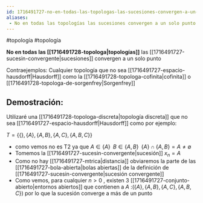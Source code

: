 ```yaml
---
id: 1716491727-no-en-todas-las-topologas-las-sucesiones-convergen-a-un-solo-punto
aliases:
 - No en todas las topologías las sucesiones convergen a un solo punto
---
```


#topología #topología

**No en todas las [[1716491728-topologa|topologías]]** las [[1716491727-sucesin-convergente|sucesiones]] convergen a un solo punto

Contraejemplos: Cualquier topología que no sea [[1716491727-espacio-hausdorff|Hausdorff]] como la [[1716491728-topologa-cofinita|cofinita]] o [[1716491728-topologa-de-sorgenfrey|Sorgenfrey]]

## Demostración:

Utilizaré una [[1716491728-topologa-discreta|topología discreta]] que no sea [[1716491727-espacio-hausdorff|Hausdorff]] como por ejemplo:

$T = \{\{\},\{A\}, \{A,B\}, \{A,C\}, \{A,B,C\}\}$

- como vemos no es T2 ya que $A \in \{ A\} \; \; B \in \{A,B\} \;\; \{A\} \cap \{A,B\} = A \neq \emptyset$
- Tomemos la [[1716491727-sucesin-convergente|sucesión]] $x_n = A$
- Como no hay [[1716491727-mtrica|distancia]] obviaremos la parte de las [[1716491727-bola-abierta|bolas abiertas]] de la definición de [[1716491727-sucesin-convergente|sucesión convergente]]
- Como vemos, para cualquier $n>0$ , existen 3 [[1716491727-conjunto-abierto|entornos abiertos]] que contienen a $A$ :$(\{A\}, \{A,B\}, \{A,C\}, \{A,B,C\})$ por lo que la sucesión converge a más de un punto